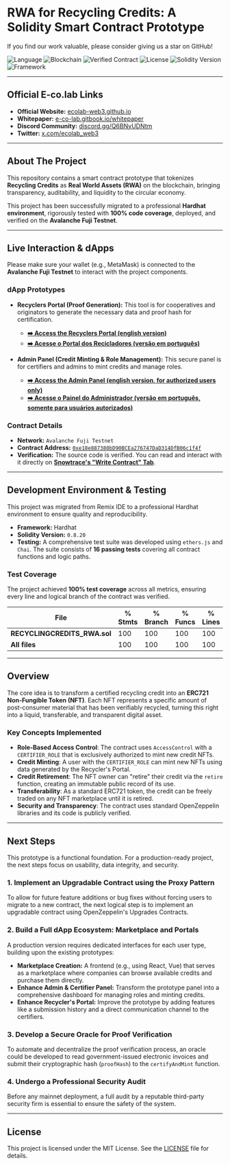 # RWA for Recycling Credits: A Solidity Smart Contract Prototype

If you find our work valuable, please consider giving us a star on GitHub!

![Language](https://img.shields.io/badge/Language-Solidity-orange)
![Blockchain](https://img.shields.io/badge/Blockchain-Avalanche_Fuji-red)
![Verified Contract](https://img.shields.io/badge/Contract-Verified-green)
![License](https://img.shields.io/badge/License-MIT-blue)
![Solidity Version](https://img.shields.io/badge/Solidity-0.8.20-yellow.svg)
![Framework](https://img.shields.io/badge/Framework-Hardhat-purple.svg)

___

## Official E-co.lab Links

*   **Official Website:** [ecolab-web3.github.io](https://ecolab-web3.github.io/)
*   **Whitepaper:** [e-co-lab.gitbook.io/whitepaper](https://e-co-lab.gitbook.io/whitepaper)
*   **Discord Community:** [discord.gg/Q6BNyUDNtm](https://discord.gg/Q6BNyUDNtm)
*   **Twitter:** [x.com/ecolab_web3](https://x.com/ecolab_web3)

___

## About The Project

This repository contains a smart contract prototype that tokenizes **Recycling Credits** as **Real World Assets (RWA)** on the blockchain, bringing transparency, auditability, and liquidity to the circular economy.

This project has been successfully migrated to a professional **Hardhat environment**, rigorously tested with **100% code coverage**, deployed, and verified on the **Avalanche Fuji Testnet**.

___

## Live Interaction & dApps

Please make sure your wallet (e.g., MetaMask) is connected to the **Avalanche Fuji Testnet** to interact with the project components.

### dApp Prototypes

*   **Recyclers Portal (Proof Generation):** This tool is for cooperatives and originators to generate the necessary data and proof hash for certification.
    *   **[➡️ Access the Recyclers Portal (english version)](https://ecolab-web3.github.io/recyclingcredits-rwa-solidity/recyclers-en.html)**
    *   **[➡️ Acesse o Portal dos Recicladores (versão em português)](https://ecolab-web3.github.io/recyclingcredits-rwa-solidity/recyclers-pt_br.html)**

*   **Admin Panel (Credit Minting & Role Management):** This secure panel is for certifiers and admins to mint credits and manage roles.
    *   **[➡️ Access the Admin Panel (english version, for authorized users only)](https://ecolab-web3.github.io/recyclingcredits-rwa-solidity/admin-en.html)**
    *   **[➡️ Acesse o Painel do Administrador (versão em português, somente para usuários autorizados)](https://ecolab-web3.github.io/recyclingcredits-rwa-solidity/admin-pt_br.html)**

### Contract Details

*   **Network:** `Avalanche Fuji Testnet`
*   **Contract Address:** [`0xe18e887380bD90BCEa276747DaD314DfB06c1f4f`](https://testnet.snowtrace.io/address/0xe18e887380bD90BCEa276747DaD314DfB06c1f4f)
*   **Verification:** The source code is verified. You can read and interact with it directly on **[Snowtrace's "Write Contract" Tab](https://testnet.snowtrace.io/address/0xe18e887380bD90BCEa276747DaD314DfB06c1f4f#writeContract)**.

---

## Development Environment & Testing

This project was migrated from Remix IDE to a professional Hardhat environment to ensure quality and reproducibility.

*   **Framework:** Hardhat
*   **Solidity Version:** `0.8.20`
*   **Testing:** A comprehensive test suite was developed using `ethers.js` and `Chai`. The suite consists of **16 passing tests** covering all contract functions and logic paths.

### Test Coverage

The project achieved **100% test coverage** across all metrics, ensuring every line and logical branch of the contract was verified.

| File                          | % Stmts | % Branch | % Funcs | % Lines |
|-------------------------------|---------|----------|---------|---------|
| **RECYCLINGCREDITS_RWA.sol**  | 100     | 100      | 100     | 100     |
| **All files**                 | 100     | 100      | 100     | 100     |

---

## Overview

The core idea is to transform a certified recycling credit into an **ERC721 Non-Fungible Token (NFT)**. Each NFT represents a specific amount of post-consumer material that has been verifiably recycled, turning this right into a liquid, transferable, and transparent digital asset.

### Key Concepts Implemented

*   **Role-Based Access Control**: The contract uses `AccessControl` with a `CERTIFIER_ROLE` that is exclusively authorized to mint new credit NFTs.
*   **Credit Minting**: A user with the `CERTIFIER_ROLE` can mint new NFTs using data generated by the Recycler's Portal.
*   **Credit Retirement**: The NFT owner can "retire" their credit via the `retire` function, creating an immutable public record of its use.
*   **Transferability**: As a standard ERC721 token, the credit can be freely traded on any NFT marketplace until it is retired.
*   **Security and Transparency**: The contract uses standard OpenZeppelin libraries and its code is publicly verified.

---

## Next Steps

This prototype is a functional foundation. For a production-ready project, the next steps focus on usability, data integrity, and security.

### 1. Implement an Upgradable Contract using the Proxy Pattern

To allow for future feature additions or bug fixes without forcing users to migrate to a new contract, the next logical step is to implement an upgradable contract using OpenZeppelin's Upgrades Contracts.

### 2. Build a Full dApp Ecosystem: Marketplace and Portals

A production version requires dedicated interfaces for each user type, building upon the existing prototypes:
*   **Marketplace Creation:** A frontend (e.g., using React, Vue) that serves as a marketplace where companies can browse available credits and purchase them directly.
*   **Enhance Admin & Certifier Panel:** Transform the prototype panel into a comprehensive dashboard for managing roles and minting credits.
*   **Enhance Recycler's Portal:** Improve the prototype by adding features like a submission history and a direct communication channel to the certifiers.

### 3. Develop a Secure Oracle for Proof Verification

To automate and decentralize the proof verification process, an oracle could be developed to read government-issued electronic invoices and submit their cryptographic hash (`proofHash`) to the `certifyAndMint` function.

### 4. Undergo a Professional Security Audit

Before any mainnet deployment, a full audit by a reputable third-party security firm is essential to ensure the safety of the system.

---

## License

This project is licensed under the MIT License. See the [LICENSE](LICENSE) file for details.

